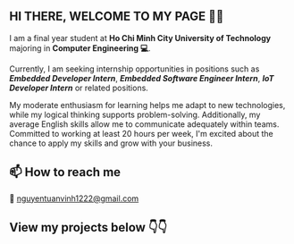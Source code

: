 ## HI THERE, WELCOME TO MY PAGE 👋👋

I am a final year student at **Ho Chi Minh City University of Technology** majoring in **Computer Engineering 💻**. 

Currently, I am seeking internship opportunities in positions such as ***Embedded Developer Intern***, ***Embedded Software Engineer Intern***, ***IoT Developer Intern*** or related positions. 

My moderate enthusiasm for learning helps me adapt to new technologies, while my logical thinking supports problem-solving. Additionally, my average English skills allow me to communicate adequately within teams. Committed to working at least 20 hours per week, I'm excited about the chance to apply my skills and grow with your business.

## 📫 How to reach me
📧 <nguyentuanvinh1222@gmail.com>

## View my projects below 👇👇
<!--
**Vinh1222001/Vinh1222001** is a ✨ _special_ ✨ repository because its `README.md` (this file) appears on your GitHub profile.

Here are some ideas to get you started:

- 🔭 I’m currently working on ...
- 🌱 I’m currently learning ...
- 👯 I’m looking to collaborate on ...
- 🤔 I’m looking for help with ...
- 💬 Ask me about ...
- 📫 How to reach me: ...
- 😄 Pronouns: ...
- ⚡ Fun fact: ...
-->
